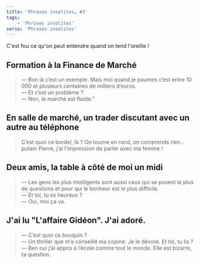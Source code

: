 ```yaml
---
title: 'Phrases insolites… #2'
tags:
    - 'Phrases insolites'
serie: 'Phrases insolites'
---
```


C'est fou ce qu'on peut entendre quand on tend l'oreille !

<!-- more -->

## Formation à la Finance de Marché

> — Bon là c’est un exemple. Mais moi quand je paumes c’est entre 10 000 et
> plusieurs centaines de milliers d’euros.  
> — Et c’est un problème ?  
> — Non, le marché est fluide."

## En salle de marché, un trader discutant avec un autre au téléphone

> C’est quoi ce bordel, là ? On tourne en rond, on comprends rien.. putain
> Pierre, j’ai l’impression de parler avec ma femme !

## Deux amis, la table à côté de moi un midi

> — Les gens les plus intelligents sont aussi ceux qui se posent le plus de
> questions et pour qui le bonheur est le plus difficile.  
> — Et toi, tu es heureux ?  
> — Oui, moi ça va.

## J'ai lu "L'affaire Gidéon". J'ai adoré.

> — C’est quoi ce bouquin ?  
> — Un thriller que m’a conseillé ma copine. Je le dévore. Et toi, tu lis ?  
> — Ben oui j’ai appris à l’école comme tout le monde. Elle est bizarre, ta
> question.
